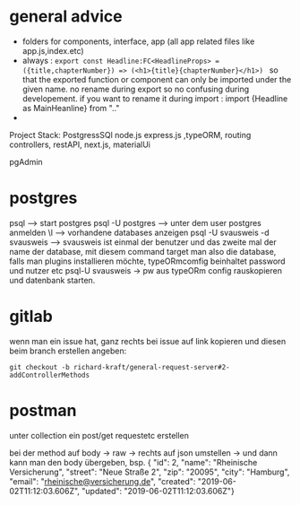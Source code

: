 # general advice

- folders for components, interface, app (all app related files like app.js,index.etc)
- always : ```export const Headline:FC<HeadlineProps> =  ({title,chapterNumber}) => (<h1>{title}{chapterNumber}</h1>) ``` so that the exported function or component can only be imported under the given name. no rename during export so no confusing during developement. if you want to rename it during import : import {Headline as MainHeanline} from ".." 
- 


Project Stack:
PostgressSQl
node.js express.js ,typeORM, routing controllers,
restAPI,
next.js, materialUi

pgAdmin



# postgres 
psql --> start postgres
psql -U postgres --> unter dem user postgres anmelden
\l --> vorhandene databases anzeigen
psql -U svausweis -d svausweis --> svausweis ist einmal der benutzer und das zweite mal der name der database, mit diesem command target man also die database, falls man plugins installieren möchte,
typeORmcomfig beinhaltet password und nutzer etc
psql-U svausweis -> pw aus typeORm config rauskopieren und datenbank starten.



# gitlab

wenn man ein issue hat, ganz rechts bei issue auf link kopieren und diesen beim branch erstellen angeben:

```
git checkout -b richard-kraft/general-request-server#2-addControllerMethods

```


# postman

unter collection ein post/get requestetc erstellen


bei der method auf body -> raw -> rechts auf json umstellen -> und dann kann man den body übergeben, bsp. {   "id": 2,
    "name": "Rheinische Versicherung",
    "street": "Neue Straße 2",
    "zip": "20095",
    "city": "Hamburg",
    "email": "rheinische@versicherung.de",
    "created": "2019-06-02T11:12:03.606Z",
    "updated": "2019-06-02T11:12:03.606Z"}